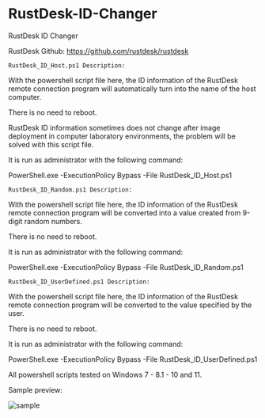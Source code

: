 # RustDesk-ID-Changer
RustDesk ID Changer

RustDesk Github: https://github.com/rustdesk/rustdesk

	RustDesk_ID_Host.ps1 Description:
With the powershell script file here, the ID information of the RustDesk remote connection program will automatically turn into the name of the host computer.

There is no need to reboot.

RustDesk ID information sometimes does not change after image deployment in computer laboratory environments, the problem will be solved with this script file.

It is run as administrator with the following command:

PowerShell.exe -ExecutionPolicy Bypass -File RustDesk_ID_Host.ps1



	RustDesk_ID_Random.ps1 Description:
With the powershell script file here, the ID information of the RustDesk remote connection program will be converted into a value created from 9-digit random numbers.

There is no need to reboot.

It is run as administrator with the following command:

PowerShell.exe -ExecutionPolicy Bypass -File RustDesk_ID_Random.ps1



	RustDesk_ID_UserDefined.ps1 Description:

With the powershell script file here, the ID information of the RustDesk remote connection program will be converted to the value specified by the user.

There is no need to reboot.

It is run as administrator with the following command:

PowerShell.exe -ExecutionPolicy Bypass -File RustDesk_ID_UserDefined.ps1



All powershell scripts tested on Windows 7 - 8.1 - 10 and 11.

Sample preview:

![sample](https://github.com/abdullah-erturk/RustDesk-ID-Changer/blob/main/RustDeskID.png)



